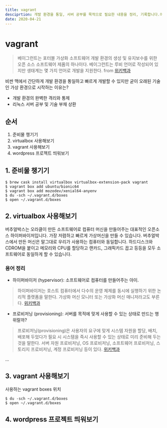 ```yaml
---
title: vagrant
desciprtion: 개발 환경을 통일, 서버 공부를 목적으로 필요한 내용을 정리, 기록합니다.이 문서는 2020-04-21 팀두루미 PHP DEV DAY에 작성했습니다.
date: 2020-04-21
---
```


# vagrant

> 베이그런트는 포터블 가상화 소프트웨어 개발 환경의 생성 및 유지보수를 위한 오픈 소스 소프트웨어 제품의 하나이다. 베이그런트는 루비 언어로 작성되어 있지만 생태계는 몇 가지 언어로 개발을 지원한다. from [위키백과](https://ko.wikipedia.org/wiki/%EB%B2%A0%EC%9D%B4%EA%B7%B8%EB%9F%B0%ED%8A%B8_(%EC%86%8C%ED%94%84%ED%8A%B8%EC%9B%A8%EC%96%B4))

비싼 맥에서 간단하게 개발 환경을 통일하고 빠르게 개발할 수 있지만 굳이 오래된 기술인 가상 환경으로 시작하는 이유는?

- 개발 환경의 완벽한 격리와 통제
- 리눅스 서버 공부 및 기술 부채 상환

## 순서

1. 준비물 챙기기
2. virtualbox 사용해보기
3. vagrant 사용해보기
4. wordpress 프로젝트 띄워보기

## 1. 준비물 챙기기

```
$ brew cask install virtualbox virtualbox-extension-pack vagrant
$ vagrant box add ubuntu/bionic64
$ vagrant box add mozodev/xenial64-anyenv
$ du -sch ~/.vagrant.d/boxes
$ open ~/.vagrant.d/boxes
```

## 2. virtualbox 사용해보기

버추얼박스는 오라클이 만든 소프트웨어로 컴퓨터 머신을 만들어주는 대표적인 오픈소스 하이퍼바이저입니다. 가장 저렴하고 빠르게 가상머신을 만들 수 있습니다. 버추얼박스에서 만든 머신은 말그대로 우리가 사용하는 컴퓨터와 동일합니다. 하드디스크와 CDROM을 붙이고 메모리와 CPU를 할당하고 랜카드, 그래픽카드 꼽고 등등을 모두 소프트웨어로 동일하게 할 수 있습니다.

### 용어 정리

- 하이퍼바이저 (hypervisor): 소프트웨어로 컴퓨터를 만들어주는 아이.
> 하이퍼바이저는 호스트 컴퓨터에서 다수의 운영 체제를 동시에 실행하기 위한 논리적 플랫폼을 말한다. 가상화 머신 모니터 또는 가상화 머신 매니저라고도 부른다. [위키백과](https://ko.wikipedia.org/wiki/%ED%95%98%EC%9D%B4%ED%8D%BC%EB%B0%94%EC%9D%B4%EC%A0%80)

- 프로비저닝 (provisioning): 서버를 목적에 맞게 사용할 수 있는 상태로 만드는 행위랄까?
> 프로비저닝(provisioning)은 사용자의 요구에 맞게 시스템 자원을 할당, 배치, 배포해 두었다가 필요 시 시스템을 즉시 사용할 수 있는 상태로 미리 준비해 두는 것을 말한다. 서버 자원 프로비저닝, OS 프로비저닝, 소프트웨어 프로비저닝, 스토리지 프로비저닝, 계정 프로비저닝 등이 있다. [위키백과](https://ko.wikipedia.org/wiki/%ED%94%84%EB%A1%9C%EB%B9%84%EC%A0%80%EB%8B%9D)


...

## 3. vagrant 사용해보기

사용하는 vagrant boxes 위치
```
$ du -sch ~/.vagrant.d/boxes
$ open ~/.vagrant.d/boxes
```


## 4. wordpress 프로젝트 띄워보기